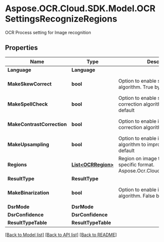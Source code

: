 # Aspose.OCR.Cloud.SDK.Model.OCRSettingsRecognizeRegions
OCR Process setting for Image recognition

## Properties

Name | Type | Description | Notes
------------ | ------------- | ------------- | -------------
**Language** | **Language** |  | [optional] 
**MakeSkewCorrect** | **bool** | Option to enable skew correction algorithm. True by default | [optional] [default to true]
**MakeSpellCheck** | **bool** | Option to enable spell checking and correction algorithm. False by default | [optional] [default to false]
**MakeContrastCorrection** | **bool** | Option to enable image contrast correction algorithm. True by default | [optional] [default to true]
**MakeUpsampling** | **bool** | Option to enable image up-sampling algorithm to improve quality. True by default | [optional] [default to false]
**Regions** | [**List&lt;OCRRegion&gt;**](OCRRegion.md) | Region on image to recognize in specific format. Aspose.Ocr.Cloud.Public.OCRRegion | [optional] 
**ResultType** | **ResultType** |  | [optional] 
**MakeBinarization** | **bool** | Option to enable image binarization algorithm. False by default | [optional] [default to true]
**DsrMode** | **DsrMode** |  | [optional] 
**DsrConfidence** | **DsrConfidence** |  | [optional] 
**ResultTypeTable** | **ResultTypeTable** |  | [optional] 

[[Back to Model list]](../README.md#documentation-for-models) [[Back to API list]](../README.md#documentation-for-api-endpoints) [[Back to README]](../README.md)


